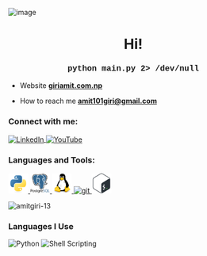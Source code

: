 ![image](https://github.com/user-attachments/assets/8f8d255f-308c-42b2-85d7-41e108222dd4)

<h1 align="center">Hi!</h1>
<h3 align="center" style="font-family: 'Courier New', Courier, monospace;">python main.py 2> /dev/null</h3>

- Website **<a href="https://giriamit.com.np" target="_blank" rel="noreferrer">giriamit.com.np</a>**

- How to reach me **amit101giri@gmail.com**

<h3 align="left">Connect with me:</h3>
<p align="left">
  <a href="https://www.linkedin.com/in/amit-giri-86b436282" target="_blank" rel="noreferrer">
    <img align="center" src="https://raw.githubusercontent.com/rahuldkjain/github-profile-readme-generator/master/src/images/icons/Social/linked-in-alt.svg" alt="LinkedIn" height="30" width="40"/>
  </a>
  <a href="https://www.youtube.com/@just_sudo_it" target="_blank" rel="noreferrer">
    <img align="center" src="https://raw.githubusercontent.com/rahuldkjain/github-profile-readme-generator/master/src/images/icons/Social/youtube.svg" alt="YouTube" height="30" width="40"/>
  </a>
</p>

<h3 align="left">Languages and Tools:</h3>
<p align="left">
  <a href="https://www.python.org" target="_blank" rel="noreferrer">
    <img src="https://raw.githubusercontent.com/devicons/devicon/master/icons/python/python-original.svg" alt="python" width="40" height="40"/>
  </a>
  <a href="https://www.postgresql.org" target="_blank" rel="noreferrer">
    <img src="https://raw.githubusercontent.com/devicons/devicon/master/icons/postgresql/postgresql-original-wordmark.svg" alt="postgresql" width="40" height="40"/>
  </a>
  <a href="https://www.linux.org/" target="_blank" rel="noreferrer">
    <img src="https://raw.githubusercontent.com/devicons/devicon/master/icons/linux/linux-original.svg" alt="linux" width="40" height="40"/>
  </a>
  <a href="https://git-scm.com/" target="_blank" rel="noreferrer">
    <img src="https://www.vectorlogo.zone/logos/git-scm/git-scm-icon.svg" alt="git" width="40" height="40"/>
  </a>
  <a href="https://www.gnu.org/software/bash/" target="_blank" rel="noreferrer">
    <img src="https://raw.githubusercontent.com/devicons/devicon/master/icons/bash/bash-original.svg" alt="shell scripting" width="40" height="40"/>
  </a>
</p>



<p align="left">
  <img src="https://github-readme-stats.vercel.app/api/top-langs?username=amitgiri-13&show_icons=true&locale=en&layout=compact" alt="amitgiri-13" />
</p>

<h3 align="left">Languages I Use</h3>
<p align="left">
  <img src="https://img.shields.io/badge/Python-3670A0?style=for-the-badge&logo=python&logoColor=ffdd54" alt="Python" />
  <img src="https://img.shields.io/badge/Shell%20Scripting-121011?style=for-the-badge&logo=gnu-bash&logoColor=white" alt="Shell Scripting" />
</p>

